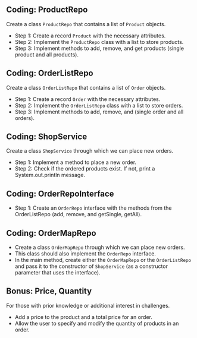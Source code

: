 
## Coding: ProductRepo

Create a class  `ProductRepo`  that contains a list of  `Product`  objects.

-   Step 1: Create a record  `Product`  with the necessary attributes.
-   Step 2: Implement the  `ProductRepo`  class with a list to store products.
-   Step 3: Implement methods to add, remove, and get products (single product and all products).

## [](https://github.com/neuefische/hh-java-24-1-handouts/blob/main/2-Object-orientation/09-Recap-Project/challenges.md#coding-orderlistrepo)Coding: OrderListRepo

Create a class  `OrderListRepo`  that contains a list of  `Order`  objects.

-   Step 1: Create a record  `Order`  with the necessary attributes.
-   Step 2: Implement the  `OrderListRepo`  class with a list to store orders.
-   Step 3: Implement methods to add, remove, and (single order and all orders).

## [](https://github.com/neuefische/hh-java-24-1-handouts/blob/main/2-Object-orientation/09-Recap-Project/challenges.md#coding-shopservice)Coding: ShopService

Create a class  `ShopService`  through which we can place new orders.

-   Step 1: Implement a method to place a new order.
-   Step 2: Check if the ordered products exist. If not, print a System.out.println message.

## [](https://github.com/neuefische/hh-java-24-1-handouts/blob/main/2-Object-orientation/09-Recap-Project/challenges.md#coding-orderrepointerface)Coding: OrderRepoInterface

-   Step 1: Create an  `OrderRepo`  interface with the methods from the OrderListRepo (add, remove, and getSingle, getAll).

## [](https://github.com/neuefische/hh-java-24-1-handouts/blob/main/2-Object-orientation/09-Recap-Project/challenges.md#coding-ordermaprepo)Coding: OrderMapRepo

-   Create a class  `OrderMapRepo`  through which we can place new orders.
-   This class should also implement the  `OrderRepo`  interface.
-   In the main method, create either the  `OrderMapRepo`  or the  `OrderListRepo`  and pass it to the constructor of  `ShopService`  (as a constructor parameter that uses the interface).

## Bonus: Price, Quantity

For those with prior knowledge or additional interest in challenges.

-   Add a price to the product and a total price for an order.
-   Allow the user to specify and modify the quantity of products in an order.